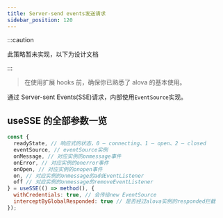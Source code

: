 ```yaml
---
title: Server-send events发送请求
sidebar_position: 120
---
```


:::caution

此策略暂未实现，以下为设计文档

:::

> 在使用扩展 hooks 前，确保你已熟悉了 alova 的基本使用。

通过 Server-sent Events(SSE)请求，内部使用`EventSource`实现。

## useSSE 的全部参数一览

```javascript
const {
  readyState, // 响应式的状态，0 — connecting、1 — open、2 — closed
  eventSource, // eventSource实例
  onMessage, // 对应实例的onmessage事件
  onError, // 对应实例的onerror事件
  onOpen, // 对应实例的onopen事件
  on, // 对应实例的onmessage的addEventListener
  off // 对应实例的onmessage的removeEventListener
} = useSSE(() => method(), {
  withCredentials: true, // 会传给new EventSource
  interceptByGlobalResponded: true // 是否经过alova实例的responded拦截
});
```
